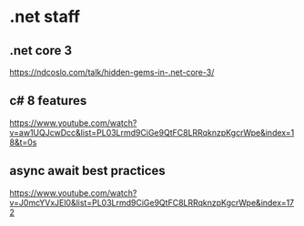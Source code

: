 # .net staff

## .net core 3

https://ndcoslo.com/talk/hidden-gems-in-.net-core-3/

## c# 8 features

https://www.youtube.com/watch?v=aw1UQJcwDcc&list=PL03Lrmd9CiGe9QtFC8LRRqknzpKgcrWpe&index=18&t=0s

## async await best practices

https://www.youtube.com/watch?v=J0mcYVxJEl0&list=PL03Lrmd9CiGe9QtFC8LRRqknzpKgcrWpe&index=172